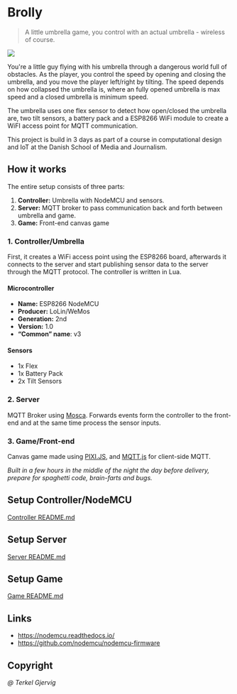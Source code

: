 # Brolly
> A little umbrella game, you control with an actual umbrella - wireless of course.

![](media/brolly.gif)

You're a little guy flying with his umbrella through a dangerous world full of obstacles.
As the player, you control the speed by opening and closing the umbrella, and you move the player left/right by tilting.
The speed depends on how collapsed the umbrella is, where an fully opened umbrella is max speed and a closed umbrella is minimum speed.

The umbrella uses one flex sensor to detect how open/closed the umbrella are, two tilt sensors, a battery pack and a ESP8266 WiFi module to create a WiFI access point for MQTT communication.

This project is build in 3 days as part of a course in computational design and IoT at the Danish School of Media and Journalism.

## How it works

The entire setup consists of three parts:

1. **Controller:** Umbrella with NodeMCU and sensors.
2. **Server:** MQTT broker to pass communication back and forth between umbrella and game.
3. **Game:** Front-end canvas game

### 1. Controller/Umbrella
First, it creates a WiFi access point using the ESP8266 board, afterwards it connects to the server and start publishing sensor data to the server through the MQTT protocol. The controller is written in Lua.

#### Microcontroller
- **Name:** ESP8266 NodeMCU
- **Producer:** LoLin/WeMos
- **Generation:** 2nd
- **Version:** 1.0
- **“Common” name**: v3

#### Sensors
- 1x Flex
- 1x Battery Pack
- 2x Tilt Sensors

### 2. Server
MQTT Broker using [Mosca](https://github.com/mcollina/mosca).
Forwards events form the controller to the front-end and at the same time process the sensor inputs.


### 3. Game/Front-end
Canvas game made using [PIXI.JS](https://github.com/pixijs/pixi.js), and [MQTT.js](https://github.com/mqttjs/MQTT.js) for client-side MQTT.

*Built in a few hours in the middle of the night the day before delivery, prepare for spaghetti code, brain-farts and bugs.*


## Setup Controller/NodeMCU
[Controller README.md](controller/README.md)


## Setup Server
[Server README.md](server/README.md)


## Setup Game
[Game README.md](game/README.md)


## Links
- https://nodemcu.readthedocs.io/
- https://github.com/nodemcu/nodemcu-firmware

## Copyright
*@ Terkel Gjervig*
